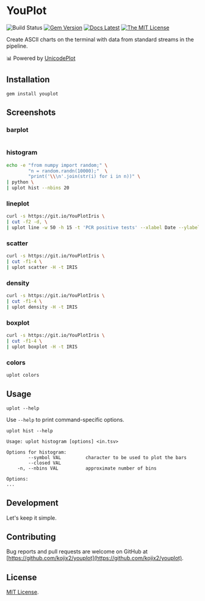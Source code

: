 # YouPlot

![Build Status](https://github.com/kojix2/youplot/workflows/test/badge.svg)
[![Gem Version](https://badge.fury.io/rb/youplot.svg)](https://badge.fury.io/rb/youplot)
[![Docs Latest](https://img.shields.io/badge/docs-latest-blue.svg)](https://rubydoc.info/gems/youplot)
[![The MIT License](https://img.shields.io/badge/license-MIT-blue.svg)](LICENSE.txt)

Create ASCII charts on the terminal with data from standard streams in the pipeline. 

:bar_chart: Powered by [UnicodePlot](https://github.com/red-data-tools/unicode_plot.rb)

## Installation

```
gem install youplot
```

## Screenshots

### barplot

```sh

```

### histogram

```sh
echo -e "from numpy import random;" \
        "n = random.randn(10000);"  \
        "print('\\\n'.join(str(i) for i in n))" \
| python \
| uplot hist --nbins 20
```

### lineplot

```sh
curl -s https://git.io/YouPlotIris \
| cut -f2 -d, \
| uplot line -w 50 -h 15 -t 'PCR positive tests' --xlabel Date --ylabel number
```

### scatter

```sh
curl -s https://git.io/YouPlotIris \
| cut -f1-4 \
| uplot scatter -H -t IRIS
```

### density

```sh
curl -s https://git.io/YouPlotIris \
| cut -f1-4 \
| uplot density -H -t IRIS
```

### boxplot

```sh
curl -s https://git.io/YouPlotIris \
| cut -f1-4 \
| uplot boxplot -H -t IRIS
```

### colors

```sh
uplot colors
```

## Usage

`uplot --help`

Use `--help` to print command-specific options.

`uplot hist --help`

```
Usage: uplot histogram [options] <in.tsv>

Options for histogram:
        --symbol VAL         character to be used to plot the bars
        --closed VAL
    -n, --nbins VAL          approximate number of bins

Options:
...
```

## Development

Let's keep it simple.

## Contributing

Bug reports and pull requests are welcome on GitHub at [https://github.com/kojix2/youplot](https://github.com/kojix2/youplot).

## License

[MIT License](https://opensource.org/licenses/MIT).
